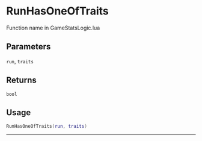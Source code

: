 # RunHasOneOfTraits
Function name in GameStatsLogic.lua
## Parameters
`run`, `traits`
## Returns
`bool`
## Usage
```lua
RunHasOneOfTraits(run, traits)
```
---
